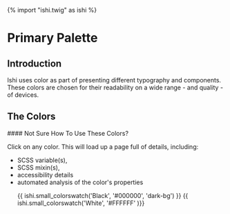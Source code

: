 {% import "ishi.twig" as ishi %}
# Primary Palette

## Introduction

Ishi uses color as part of presenting different typography and components. These colors are chosen for their readability on a wide range - and quality - of devices.

## The Colors

<div class="callout callout--info" markdown="1">
#### Not Sure How To Use These Colors?

Click on any color. This will load up a page full of details, including:

- SCSS variable(s),
- SCSS mixin(s),
- accessibility details
- automated analysis of the color's properties
</div>

<div class="grid">
    <div class="cell">
        <div class="swatch">
            <ul>
                {{ ishi.small_colorswatch('Black', '#000000', 'dark-bg') }}
                {{ ishi.small_colorswatch('White', '#FFFFFF' )}}
            </ul>
        </div>
    </div>
</div>

